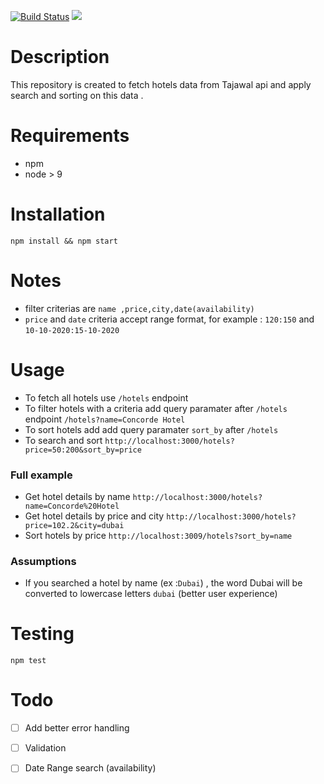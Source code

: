 [![Build Status](https://travis-ci.org/abdelrahmanahmed/tajawal-task.svg?branch=master)](https://travis-ci.org/abdelrahmanahmed/tajawal-task)
<a href="https://codeclimate.com/github/abdelrahmanahmed/tajawal-task/maintainability"><img src="https://api.codeclimate.com/v1/badges/f9e10d4e020cb90f5a4c/maintainability" /></a>

# Description
This repository is created to fetch hotels data from Tajawal api and apply search and sorting on this data . 

# Requirements
- npm
- node > 9
# Installation
```
npm install && npm start
```
# Notes
- filter criterias are `name ,price,city,date(availability)`
- `price` and `date` criteria accept range format, for example : `120:150` and `10-10-2020:15-10-2020`
# Usage
- To fetch all hotels use `/hotels` endpoint
- To filter hotels with a criteria add query paramater after `/hotels` endpoint `/hotels?name=Concorde Hotel`
- To sort hotels add add query paramater `sort_by` after `/hotels`
- To search and sort `http://localhost:3000/hotels?price=50:200&sort_by=price`

### Full example 
- Get hotel details by name `http://localhost:3000/hotels?name=Concorde%20Hotel`
- Get hotel details by price and city `http://localhost:3000/hotels?price=102.2&city=dubai`
- Sort hotels by price `http://localhost:3009/hotels?sort_by=name`

### Assumptions
- If you searched a hotel by name (ex :`Dubai`) , the word Dubai will be converted to lowercase letters `dubai` (better user experience)

# Testing
```
npm test
```
# Todo
- [ ] Add better error handling
- [ ] Validation 
- [ ] Date Range search (availability)

